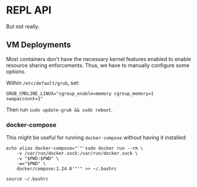 # REPL API

But not really. 

## VM Deployments

Most containers don't have the necessary kernel features enabled to enable resource sharing enforcements. Thus, we have to manually configure some options. 


Within `/etc/default/grub`, set:
```
GRUB_CMDLINE_LINUX="cgroup_enable=memory cgroup_memory=1 swapaccount=1"
```

Then run `sudo update-grub && sudo reboot`.

### docker-compose

This might be useful for running `docker-compose` without having it installed:
```
echo alias docker-compose="'"'sudo docker run --rm \
    -v /var/run/docker.sock:/var/run/docker.sock \
    -v "$PWD:$PWD" \
    -w="$PWD" \
    docker/compose:1.24.0'"'" >> ~/.bashrc

source ~/.bashrc
```
